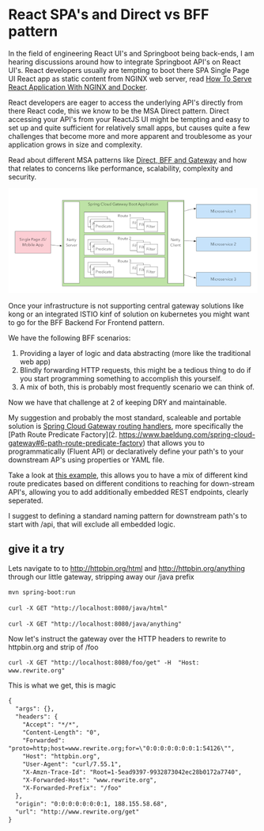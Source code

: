 # React SPA's and Direct vs BFF pattern

In the field of engineering React UI's and Springboot being back-ends, I am hearing discussions around how to integrate Springboot API's on React UI's. React developers usually are tempting to boot there SPA Single Page UI React app as static content from NGINX web server, read [How To Serve React Application With NGINX and Docker](https://medium.com/bb-tutorials-and-thoughts/how-to-serve-react-application-with-nginx-and-docker-9c51ac2c50ba).

React developers are eager to access the underlying API's directly from there React code, this we know to be the MSA Direct pattern. Direct accessing your API's  from your ReactJS UI might be tempting and easy to set up and quite sufficient for relatively small apps, but causes quite a few challenges that become more and more apparent and troublesome as your application grows in size and complexity.

Read about different MSA patterns like [Direct, BFF and Gateway](https://tsh.io/blog/design-patterns-in-microservices-api-gateway-bff-and-more/) and how that relates to concerns like performance, scalability, complexity and security.

![SPA](ApiGateway.png)

Once your infrastructure is not supporting central gateway solutions like kong or an integrated ISTIO kinf of solution on kubernetes you might want to go for the BFF Backend For Frontend pattern.

We have the following BFF scenarios:

1. Providing a layer of logic and data abstracting (more like the traditional web app) 
2. Blindly forwarding HTTP requests, this might be a tedious thing to do if you start programming something to accomplish this yourself.
3. A mix of both, this is probably most frequently scenario we can think of.

Now we have that challenge at 2 of keeping DRY and maintainable. 

My suggestion and probably the most standard, scaleable and portable solution is [Spring Cloud Gateway routing handlers](https://www.baeldung.com/spring-cloud-gateway-routing-predicate-factories#anatomy_of_a_predicate), more specifically 
the [Path Route Predicate Factory](2. https://www.baeldung.com/spring-cloud-gateway#6-path-route-predicate-factory) that allows you to programmatically (Fluent API) or declaratively define your path's to your downstream AP's using properties or YAML file.


Take a look at [this example](https://github.com/spring-cloud-samples/spring-cloud-gateway-sample/blob/master/src/main/java/com/example/demogateway/DemogatewayApplication.java), this allows you to have a mix of different kind route predicates based on different conditions to reaching for down-stream API's, allowing you to add additionally embedded REST endpoints, clearly seperated.
 
I suggest to defining a standard naming pattern for downstream path's to start with /api, that will exclude all embedded logic.

## give it a try
Lets navigate to to http://httpbin.org/html and http://httpbin.org/anything through our little gateway, stripping away our /java prefix

```
mvn spring-boot:run

curl -X GET "http://localhost:8080/java/html"

curl -X GET "http://localhost:8080/java/anything"
```
Now let's instruct the gateway over the HTTP headers to rewrite to httpbin.org and strip of /foo

```
curl -X GET "http://localhost:8080/foo/get" -H  "Host: www.rewrite.org"
```

This is what we get, this is magic

```
{
  "args": {},
  "headers": {
    "Accept": "*/*",
    "Content-Length": "0",
    "Forwarded": "proto=http;host=www.rewrite.org;for=\"0:0:0:0:0:0:0:1:54126\"",
    "Host": "httpbin.org",
    "User-Agent": "curl/7.55.1",
    "X-Amzn-Trace-Id": "Root=1-5ead9397-9932873042ec28b0172a7740",
    "X-Forwarded-Host": "www.rewrite.org",
    "X-Forwarded-Prefix": "/foo"
  },
  "origin": "0:0:0:0:0:0:0:1, 188.155.58.68",
  "url": "http://www.rewrite.org/get"
}
```

 



